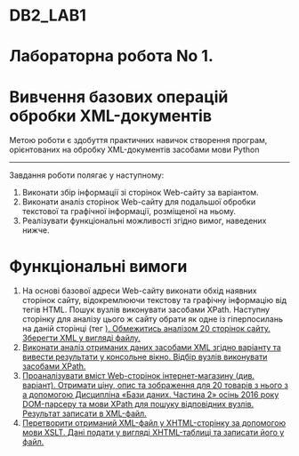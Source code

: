 # DB2_LAB1
Лабораторна робота No 1.
=====================
Вивчення базових операцій обробки XML-документів
=====================
Метою  роботи є  здобуття  практичних  навичок  створення  програм, орієнтованих на обробку XML-документів засобами мови Python
***

Завдання роботи полягає у наступному:

1. Виконати збір інформації зі сторінок Web-сайту за варіантом.
2. Виконати аналіз сторінок Web-сайту для подальшої обробки текстової та графічної інформації, розміщеної на ньому.
3. Реалізувати функціональні можливості згідно вимог, наведених нижче.

Функціональні вимоги
=====================

1. На  основі  базової  адреси  Web-сайту  виконати  обхід  наявних  сторінок сайту, відокремлюючи текстову та графічну інформацію від тегів HTML.
Пошук вузлів виконувати засобами XPath. Наступну сторінку для аналізу цього ж сайту обрати як одне із гіперпосилань на даній сторінці (тег <a href=”url”/>). Обмежитись аналізом 20 сторінок сайту. Зберегти XML у
вигляді файлу. 
2. Виконати  аналіз отриманих  даних  засобами  XML згідно  варіанту  та вивести результати у консольне вікно. Відбір вузлів виконувати засобами XPath.
3. Проаналізувати  вміст  Web-сторінок  інтернет-магазину (див.  варіант). Отримати ціну, опис та зображення для 20 товарів з нього з
а допомогою Дисципліна «Бази даних. Частина 2» осінь 2016 року DOM-парсеру та мови XPath для пошуку відповідних вузлів. Результат записати в XML-файл.
4. Перетворити  отриманий  XML-файл  у  XHTML-сторінку  за  допомогою мови XSLT. Дані подати  у вигляді XHTML-таблиці та записати його у файл.
